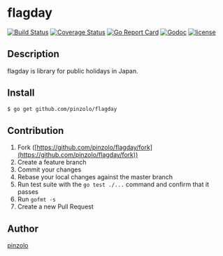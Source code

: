 # flagday

[![Build Status](https://travis-ci.org/pinzolo/flagday.png)](http://travis-ci.org/pinzolo/flagday)
[![Coverage Status](https://coveralls.io/repos/github/pinzolo/flagday/badge.svg?branch=master)](https://coveralls.io/github/pinzolo/flagday?branch=master)
[![Go Report Card](https://goreportcard.com/badge/github.com/pinzolo/flagday)](https://goreportcard.com/report/github.com/pinzolo/flagday)
[![Godoc](http://img.shields.io/badge/godoc-reference-blue.svg)](https://godoc.org/github.com/pinzolo/flagday)
[![license](http://img.shields.io/badge/license-MIT-blue.svg)](https://raw.githubusercontent.com/pinzolo/flagday/master/LICENSE)

## Description

flagday is library for public holidays in Japan.

## Install

```bash
$ go get github.com/pinzolo/flagday
```

## Contribution

1. Fork ([https://github.com/pinzolo/flagday/fork](https://github.com/pinzolo/flagday/fork))
1. Create a feature branch
1. Commit your changes
1. Rebase your local changes against the master branch
1. Run test suite with the `go test ./...` command and confirm that it passes
1. Run `gofmt -s`
1. Create a new Pull Request

## Author

[pinzolo](https://github.com/pinzolo)
